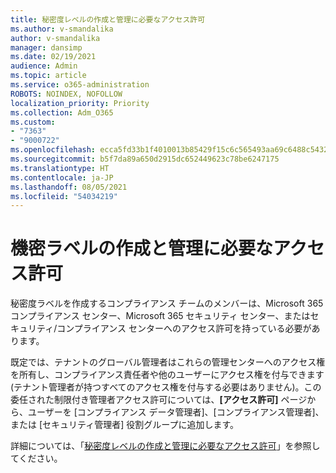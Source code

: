 ```yaml
---
title: 秘密度レベルの作成と管理に必要なアクセス許可
ms.author: v-smandalika
author: v-smandalika
manager: dansimp
ms.date: 02/19/2021
audience: Admin
ms.topic: article
ms.service: o365-administration
ROBOTS: NOINDEX, NOFOLLOW
localization_priority: Priority
ms.collection: Adm_O365
ms.custom:
- "7363"
- "9000722"
ms.openlocfilehash: ecca5fd33b1f4010013b85429f15c6c565493aa69c6488c5432a7bb29432f738
ms.sourcegitcommit: b5f7da89a650d2915dc652449623c78be6247175
ms.translationtype: HT
ms.contentlocale: ja-JP
ms.lasthandoff: 08/05/2021
ms.locfileid: "54034219"
---
```

# <a name="permissions-required-to-create-and-manage-sensitivity-labels"></a>機密ラベルの作成と管理に必要なアクセス許可

秘密度ラベルを作成するコンプライアンス チームのメンバーは、Microsoft 365 コンプライアンス センター、Microsoft 365 セキュリティ センター、またはセキュリティ/コンプライアンス センターへのアクセス許可を持っている必要があります。

既定では、テナントのグローバル管理者はこれらの管理センターへのアクセス権を所有し、コンプライアンス責任者や他のユーザーにアクセス権を付与できます (テナント管理者が持つすべてのアクセス権を付与する必要はありません)。この委任された制限付き管理者アクセス許可については、**[アクセス許可]** ページから、ユーザーを [コンプライアンス データ管理者]、[コンプライアンス管理者]、または [セキュリティ管理者] 役割グループに追加します。

詳細については、「[秘密度レベルの作成と管理に必要なアクセス許可](https://docs.microsoft.com/microsoft-365/compliance/get-started-with-sensitivity-labels)」を参照してください。